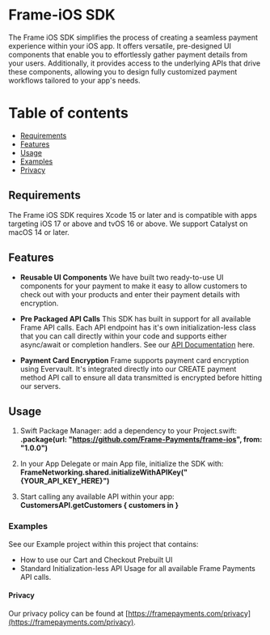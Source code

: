 # Frame-iOS SDK

The Frame iOS SDK simplifies the process of creating a seamless payment experience within your iOS app. It offers versatile, pre-designed UI components that enable you to effortlessly gather payment details from your users. Additionally, it provides access to the underlying APIs that drive these components, allowing you to design fully customized payment workflows tailored to your app's needs.

Table of contents
=================
<!-- NOTE: Use case-sensitive anchor links for docc compatibility -->
<!--ts-->
   * [Requirements](#Requirements)
   * [Features](#Features)
   * [Usage](#Usage)
   * [Examples](#Examples)
   * [Privacy](#Privacy)


## Requirements

The Frame iOS SDK requires Xcode 15 or later and is compatible with apps targeting iOS 17 or above and tvOS 16 or above. We support Catalyst on macOS 14 or later.

## Features

* **Reusable UI Components** We have built two ready-to-use UI components for your payment to make it easy to allow customers to check out with your products and enter
their payment details with encryption.

* **Pre Packaged API Calls** This SDK has built in support for  all available Frame API calls. Each API endpoint has it's own initialization-less class that you can call directly within your code and supports either async/await or completion handlers. See our [API Documentation](https://docs.framepayments.com) here.

* **Payment Card Encryption** Frame supports payment card encryption using Evervault. It's integrated directly into our CREATE payment method API call to ensure all data transmitted is encrypted before hitting our servers.

## Usage

1. Swift Package Manager: add a dependency to your Project.swift: **.package(url: "https://github.com/Frame-Payments/frame-ios", from: "1.0.0")**

2. In your App Delegate or main App file, initialize the SDK with: **FrameNetworking.shared.initializeWithAPIKey("{YOUR_API_KEY_HERE}")**

3. Start calling any available API within your app: **CustomersAPI.getCustomers { customers in }**

### Examples

See our Example project within this project that contains:
- How to use our Cart and Checkout Prebuilt UI
- Standard Initialization-less API Usage for all available Frame Payments API calls.
 
#### Privacy

Our privacy policy can be found at [https://framepayments.com/privacy](https://framepayments.com/privacy).

